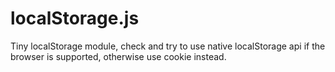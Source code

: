 localStorage.js
===============

Tiny localStorage module, check and try to use native localStorage api if the browser is supported, otherwise use cookie instead.
